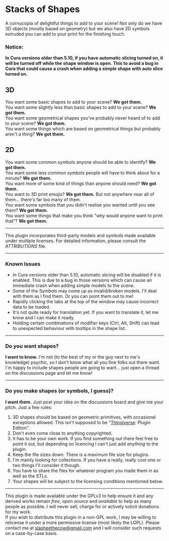 # Stacks of Shapes
A cornucopia of delightful things to add to your scene! Not only do we have 3D objects (mostly based on geometry) but we also have 2D symbols extruded you can add to your print for the finishing touch.

### Notice:
**In Cura versions older than 5.10, if you have automatic slicing turned on, it will be turned off while the shape window is open. This to avoid a bug in Cura that could cause a crash when adding a simple shape with auto slice turned on.**

## 3D
You want some basic shapes to add to your scene? **We got them.**  
You want some slightly less than basic shapes to add to your scene? **We got them.**  
You want some geometrical shapes you've probably never heard of to add to your scene? **We got them.**  
You want some things which are based on geometrical things but probably aren't a thing? **We got them.**
## 2D
You want some common symbols anyone should be able to identify? **We got them.**  
You want some less common symbols people will have to think about for a minute? **We got them.**  
You want more of some kind of things than anyone should need? **We got them.**  
You want to 3D print emojis? **We got them.** But not anywhere near all of them... there's far too many of them.  
You want some symbols that you didn't realise you wanted until you see them? **We got them.**  
You want some things that make you think "why would anyone want to print that"? **We got them.**
  
---
  
This plugin incorporates third-party models and symbols made available under multiple licenses. For detailed information, please consult the *ATTRIBUTIONS* file.

---
### Known Issues
- In Cura versions older than 5.10, automatic slicing will be disabled if it is enabled. This is due to a bug in those versions which can cause an immediate crash when adding simple models to the scene.
- Some of the Symbols may come up as invalid/broken models. I'll deal with them as I find them. Or you can point them out to me!
- Rapidly clicking the tabs at the top of the window may cause incorrect data to be loaded.
- It's not quite ready for translation yet. If you want to translate it, let me know and I can make it ready.
- Holding certain combinations of modifier keys (Ctrl, Alt, Shift) can lead to unexpected behaviour with tooltips in the shape list.
---
### Do you want shapes?
**I want to know.** I'm not (to the best of my or the guy next to me's knowledge) psychic, so I don't know what all you fine folks out there want. I'm happy to include shapes people are going to want... just open a thread on the discussions page and let me know!

---
### Do you make shapes (or symbols, I guess)?
**I want them.** Just post your idea on the discussions board and give me your pitch. Just a few rules:
1. 3D shapes should be based on geometric primitives, with occasional exceptions allowed. This isn't supposed to be "[Thingiverse](https://www.thingiverse.com): Plugin Edition".
1. Don't even come close to anything copyrighted.
1. It has to be your own work. If you find something out there feel free to point it out, but depending on licencing I can't just add *anything* to the plugin.
1. Keep the file sizes down. There is a maximum file size for plugins.
1. I'm mainly looking for collections. If you have a really, really cool one or two things I'll consider it though.
1. You have to share the files for whatever program you made them in as well as the STLs.
1. Your shapes will be subject to the licensing conditions mentioned below.
---
This plugin is made available under the GPLv3 to help ensure it and any derived works remain *free*, *open source* and *available* to help as many people as possible. I will never sell, charge for or actively solicit donations for my work.  
If you wish to distribute this plugin in a non-GPL work, I may be willing to relicense it under a more permissive license (most likely the LGPL). Please contact me at slasheethecow@gmail.com and I will consider such requests on a case-by-case basis.